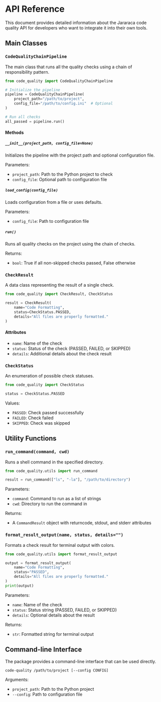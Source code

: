 # API Reference

This document provides detailed information about the Jararaca code quality API for developers who want to integrate it into their own tools.

## Main Classes

### `CodeQualityChainPipeline`

The main class that runs all the quality checks using a chain of responsibility pattern.

```python
from code_quality import CodeQualityChainPipeline

# Initialize the pipeline
pipeline = CodeQualityChainPipeline(
    project_path="/path/to/project",
    config_file="/path/to/config.ini"  # Optional
)

# Run all checks
all_passed = pipeline.run()
```

#### Methods

##### `__init__(project_path, config_file=None)`

Initializes the pipeline with the project path and optional configuration file.

Parameters:
- `project_path`: Path to the Python project to check
- `config_file`: Optional path to configuration file

##### `load_config(config_file)`

Loads configuration from a file or uses defaults.

Parameters:
- `config_file`: Path to configuration file

##### `run()`

Runs all quality checks on the project using the chain of checks.

Returns:
- `bool`: True if all non-skipped checks passed, False otherwise

### `CheckResult`

A data class representing the result of a single check.

```python
from code_quality import CheckResult, CheckStatus

result = CheckResult(
    name="Code Formatting",
    status=CheckStatus.PASSED,
    details="All files are properly formatted."
)
```

#### Attributes

- `name`: Name of the check
- `status`: Status of the check (PASSED, FAILED, or SKIPPED)
- `details`: Additional details about the check result

### `CheckStatus`

An enumeration of possible check statuses.

```python
from code_quality import CheckStatus

status = CheckStatus.PASSED
```

Values:
- `PASSED`: Check passed successfully
- `FAILED`: Check failed
- `SKIPPED`: Check was skipped

## Utility Functions

### `run_command(command, cwd)`

Runs a shell command in the specified directory.

```python
from code_quality.utils import run_command

result = run_command(["ls", "-la"], "/path/to/directory")
```

Parameters:
- `command`: Command to run as a list of strings
- `cwd`: Directory to run the command in

Returns:
- A `CommandResult` object with returncode, stdout, and stderr attributes

### `format_result_output(name, status, details="")`

Formats a check result for terminal output with colors.

```python
from code_quality.utils import format_result_output

output = format_result_output(
    name="Code Formatting",
    status="PASSED",
    details="All files are properly formatted."
)
print(output)
```

Parameters:
- `name`: Name of the check
- `status`: Status string (PASSED, FAILED, or SKIPPED)
- `details`: Optional details about the result

Returns:
- `str`: Formatted string for terminal output

## Command-line Interface

The package provides a command-line interface that can be used directly.

```
code-quality /path/to/project [--config CONFIG]
```

Arguments:
- `project_path`: Path to the Python project
- `--config`: Path to configuration file 